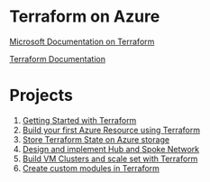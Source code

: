 # Terraform on Azure
[Microsoft Documentation on Terraform](https://learn.microsoft.com/en-us/azure/developer/terraform/overview)

[Terraform Documentation](https://registry.terraform.io/providers/hashicorp/azurerm/latest/docs)

# Projects 
1. [Getting Started with Terraform](https://github.com/Renjeeshrk/PublicRepo01/blob/dc99e0b40b261add2d8db70d9a869e079b07c7aa/Terraform/Get%20Started.md)
2. [Build your first Azure Resource using Terraform](https://github.com/Renjeeshrk/PublicRepo01/blob/dc99e0b40b261add2d8db70d9a869e079b07c7aa/Terraform/First%20Deployment.md)
3. [Store Terraform State on Azure storage](https://github.com/Renjeeshrk/PublicRepo01/blob/dc99e0b40b261add2d8db70d9a869e079b07c7aa/Terraform/Azure%20Storage%20for%20Terraform%20State.md)
4. [Design and implement Hub and Spoke Network](https://github.com/Renjeeshrk/PublicRepo01/tree/2610b46fa89854a6f26eda32d97c8a679808ad46/Terraform/Source%20Files)
5. [Build VM Clusters and scale set with Terraform]()
6. [Create custom modules in Terraform]()
